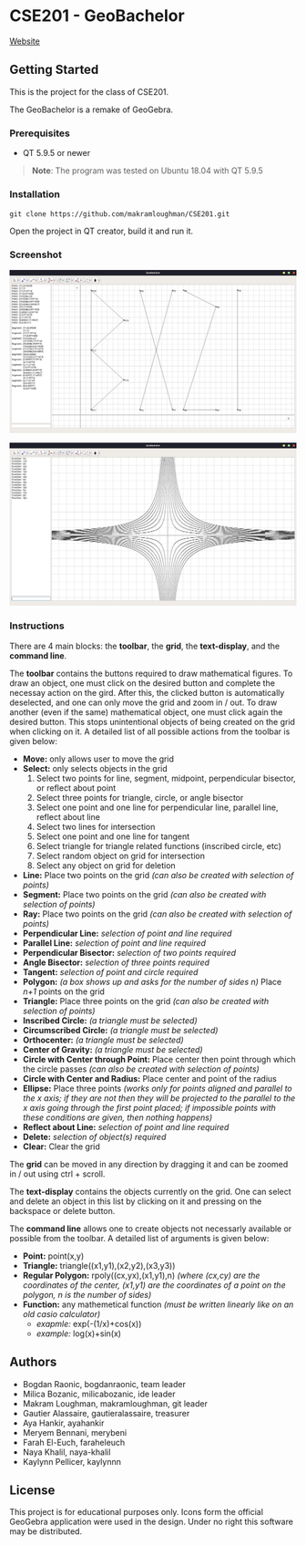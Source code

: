 # CSE201 - GeoBachelor

[Website](https://makramloughman.github.io/CSE201/)

## Getting Started

This is the project for the class of CSE201.
 
The GeoBachelor is a remake of GeoGebra.

### Prerequisites

- QT 5.9.5 or newer

>**Note**: The program was tested on Ubuntu 18.04 with QT 5.9.5

### Installation

```
git clone https://github.com/makramloughman/CSE201.git
```
Open the project in QT creator, build it and run it.

### Screenshot

![Preview](/GeoBachelor/images/bx21.png)

![Preview](/GeoBachelor/images/bx21(2).png)

### Instructions

There are 4 main blocks: the **toolbar**, the **grid**, the **text-display**, and the **command line**.

The **toolbar** contains the buttons required to draw mathematical figures. To draw an object, one must click on the desired button and complete the necessay action on the gird. After this, the clicked button is automatically deselected, and one can only move the grid and zoom in / out. To draw another (even if the same) mathematical object, one must click again the desired button. This stops unintentional objects of being created on the grid when clicking on it. A detailed list of all possible actions from the toolbar is given below:

* **Move:** only allows user to move the grid
* **Select:** only selects objects in the grid 
    1. Select two points for line, segment, midpoint, perpendicular bisector, or reflect about point
    2. Select three points for triangle, circle, or angle bisector
    3. Select one point and one line for perpendicular line, parallel line, reflect about line
    4. Select two lines for intersection
    5. Select one point and one line for tangent
    6. Select triangle for triangle related functions (inscribed circle, etc)
    7. Select random object on grid for intersection
    8. Select any object on grid for deletion
* **Line:** Place two points on the grid *(can also be created with selection of points)*
* **Segment:** Place two points on the grid *(can also be created with selection of points)*
* **Ray:** Place two points on the grid *(can also be created with selection of points)*
* **Perpendicular Line:** *selection of point and line required*
* **Parallel Line:** *selection of point and line required*
* **Perpendicular Bisector:** *selection of two points required*
* **Angle Bisector:** *selection of three points required*
* **Tangent:** *selection of point and circle required*
* **Polygon:** *(a box shows up and asks for the number of sides n)* Place *n+1* points on the grid
* **Triangle:** Place three points on the grid *(can also be created with selection of points)*
* **Inscribed Circle:** *(a triangle must be selected)*
* **Circumscribed Circle:** *(a triangle must be selected)*
* **Orthocenter:** *(a triangle must be selected)*
* **Center of Gravity:** *(a triangle must be selected)*
* **Circle with Center through Point:** Place center then point through which the circle passes *(can also be created with selection of points)*
* **Circle with Center and Radius:** Place center and point of the radius
* **Ellipse:** Place three points *(works only for points aligned and parallel to the x axis; if they are not then they will be projected to the parallel to the x axis going through the first point placed; if impossible points with these conditions are given, then nothing happens)* 
* **Reflect about Line:** *selection of point and line required*
* **Delete:** *selection of object(s) required*
* **Clear:** Clear the grid

The **grid** can be moved in any direction by dragging it and can be zoomed in / out using ctrl + scroll.

The **text-display** contains the objects currently on the grid. One can select and delete an object in this list by clicking on it and pressing on the backspace or delete button.

The **command line** allows one to create objects not necessarly available or possible from the toolbar. A detailed list of arguments is given below:

* **Point:** point(x,y)
* **Triangle:** triangle((x1,y1),(x2,y2),(x3,y3))
* **Regular Polygon:** rpoly((cx,yx),(x1,y1),n) *(where (cx,cy) are the coordinates of the center, (x1,y1) are the coordinates of a point on the polygon, n is the number of sides)*
* **Function:** any mathemetical function *(must be written linearly like on an old casio calculator)*
    * *exapmle:* exp(-(1/x)+cos(x))
    * *example:* log(x)+sin(x)

## Authors

- Bogdan Raonic, bogdanraonic, team leader
- Milica Bozanic, milicabozanic, ide leader
- Makram Loughman, makramloughman, git leader
- Gautier Alassaire, gautieralassaire, treasurer 
- Aya Hankir, ayahankir
- Meryem Bennani, merybeni
- Farah El-Euch, faraheleuch
- Naya Khalil, naya-khalil
- Kaylynn Pellicer, kaylynnn

## License

This project is for educational purposes only. Icons form the official GeoGebra application were used in the design. Under no right this software may be distributed.

